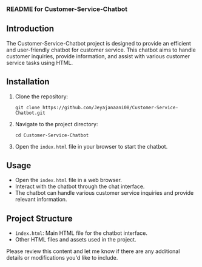 ### README for Customer-Service-Chatbot

## Introduction
The Customer-Service-Chatbot project is designed to provide an efficient and user-friendly chatbot for customer service. This chatbot aims to handle customer inquiries, provide information, and assist with various customer service tasks using HTML.

## Installation
1. Clone the repository:
   ```
   git clone https://github.com/Jeyajanaani08/Customer-Service-Chatbot.git
   ```
2. Navigate to the project directory:
   ```
   cd Customer-Service-Chatbot
   ```
3. Open the `index.html` file in your browser to start the chatbot.

## Usage
- Open the `index.html` file in a web browser.
- Interact with the chatbot through the chat interface.
- The chatbot can handle various customer service inquiries and provide relevant information.

## Project Structure
- `index.html`: Main HTML file for the chatbot interface.
- Other HTML files and assets used in the project.

Please review this content and let me know if there are any additional details or modifications you'd like to include.
